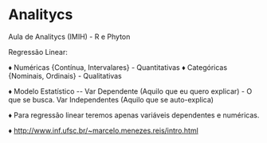 # Analitycs

Aula de Analitycs (IMIH) - R e Phyton

Regressão Linear:

♦ Numéricas {Contínua, Intervalares} - Quantitativas
♦ Categóricas {Nominais, Ordinais} - Qualitativas

♦ Modelo Estatístico -- Var Dependente (Aquilo que eu quero explicar) - O que se busca.
                      Var Independentes (Aquilo que se auto-explica)
                      
♦ Para regressão linear teremos apenas variáveis dependentes e numéricas.
                    
♦ http://www.inf.ufsc.br/~marcelo.menezes.reis/intro.html



